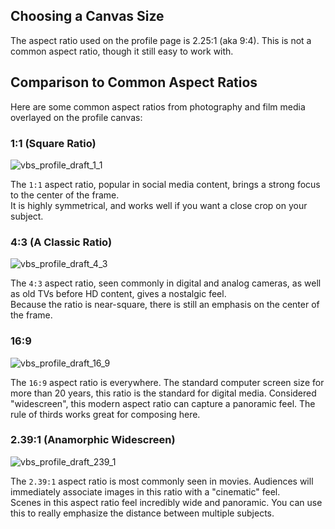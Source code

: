 ## Choosing a Canvas Size  

The aspect ratio used on the profile page is 2.25:1 (aka 9:4). This is not a common aspect ratio, though it still easy to work with.  

## Comparison to Common Aspect Ratios

Here are some common aspect ratios from photography and film media overlayed on the profile canvas:  
### 1:1 (Square Ratio)
![vbs_profile_draft_1_1](https://github.com/user-attachments/assets/8fb7da69-2e9b-4438-80a8-61915d2a28a7)

The `1:1` aspect ratio, popular in social media content, brings a strong focus to the center of the frame.  
It is highly symmetrical, and works well if you want a close crop on your subject. 

### 4:3 (A Classic Ratio) 
![vbs_profile_draft_4_3](https://github.com/user-attachments/assets/02e61391-b334-44dc-845b-963f8f80fcfa)

The `4:3` aspect ratio, seen commonly in digital and analog cameras, as well as old TVs before HD content, gives a nostalgic feel.  
Because the ratio is near-square, there is still an emphasis on the center of the frame. 

### 16:9
![vbs_profile_draft_16_9](https://github.com/user-attachments/assets/cbe115db-0c41-4d4c-a184-6e1daf4537c9)

The `16:9` aspect ratio is everywhere. The standard computer screen size for more than 20 years, this ratio is the standard for digital media.
Considered "widescreen", this modern aspect ratio can capture a panoramic feel. The rule of thirds works great for composing here.

### 2.39:1 (Anamorphic Widescreen)
![vbs_profile_draft_239_1](https://github.com/user-attachments/assets/12301936-66d9-4e05-a4d4-9a787d97e57b)

The `2.39:1` aspect ratio is most commonly seen in movies. Audiences will immediately associate images in this ratio with a "cinematic" feel.  
Scenes in this aspect ratio feel incredibly wide and panoramic. You can use this to really emphasize the distance between multiple subjects.

